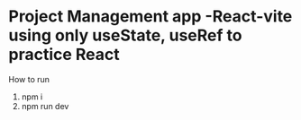 Project Management app -React-vite using only useState, useRef to practice React
========
How to run
1. npm i
2. npm run dev